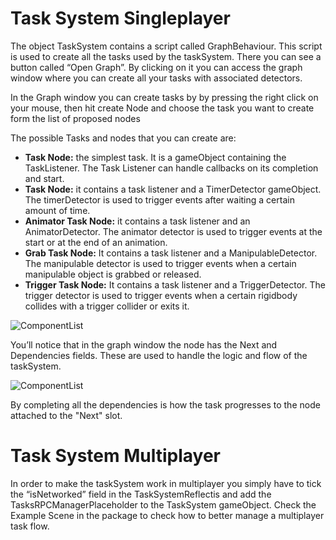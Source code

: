﻿---
sidebar_position: 3
---

# Task System Singleplayer

The object TaskSystem contains a script called GraphBehaviour. This script is used to create all the tasks used by the taskSystem. 
There you can see a button called “Open Graph”. By clicking on it you can access the graph window where you can create all your tasks with associated detectors.

In the Graph window you can create tasks by by pressing the right click on your mouse, then hit create Node and choose the task you want to create form the list of proposed nodes

The possible Tasks and nodes that you can create are:
- **Task Node:** the simplest task. It is a gameObject containing the TaskListener. The Task Listener can handle callbacks on its completion and start. 
- **Task Node:** it contains a task listener and a TimerDetector gameObject. The timerDetector is used to trigger events after waiting a certain amount of time.
- **Animator Task Node:** it contains a task listener and an AnimatorDetector. The animator detector is used to trigger events at the start or at the end of an animation.
- **Grab Task Node:** It contains a task listener and a ManipulableDetector. The manipulable detector is used to trigger events when a certain manipulable object is grabbed or released.
- **Trigger Task Node:** It contains a task listener and a TriggerDetector. The trigger detector is used to trigger events when a certain rigidbody collides with a trigger collider or exits it. 


![ComponentList](/img/tasksystem2.png) 
			
You’ll notice that in the graph window the node has the Next and Dependencies fields. These are used to handle the logic and flow of the taskSystem.

![ComponentList](/img/tasknodes.png) 

By completing all the dependencies is how the task progresses to the node attached to the "Next" slot.


# Task System Multiplayer

In order to make the taskSystem work in multiplayer you simply have to tick the “isNetworked” field in the TaskSystemReflectis and add the TasksRPCManagerPlaceholder to the TaskSystem gameObject.
Check the Example Scene in the package to check how to better manage a multiplayer task flow.